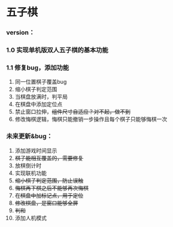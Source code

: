 # 五子棋
### version：
###  1.0 实现单机版双人五子棋的基本功能
###  1.1 修复bug，添加功能
1. 同一位置棋子覆盖bug
2. 缩小棋子判定范围
3. 当棋盘放满时，判平局
4. 在棋盘中添加定位点
5. 禁止窗口拉伸，~~组件尺寸自适应？对不起，做不到~~
6. 修改悔棋逻辑，悔棋只能撤销一步操作且每个棋子只能够悔棋一次


### 未来更新&bug：
1. 添加游戏时间显示
2. ~~棋子能相互覆盖的，需要修复~~
3. 放棋倒计时
4. 实现联机功能
5. ~~缩小棋子判定范围，防止误触~~
6. ~~悔棋再下棋之后不能够再次悔棋~~
7. ~~在棋盘中加标记点，用于定位~~
8. ~~修改棋盘，是窗口能够全屏~~
9. ~~判和~~
10. 添加人机模式